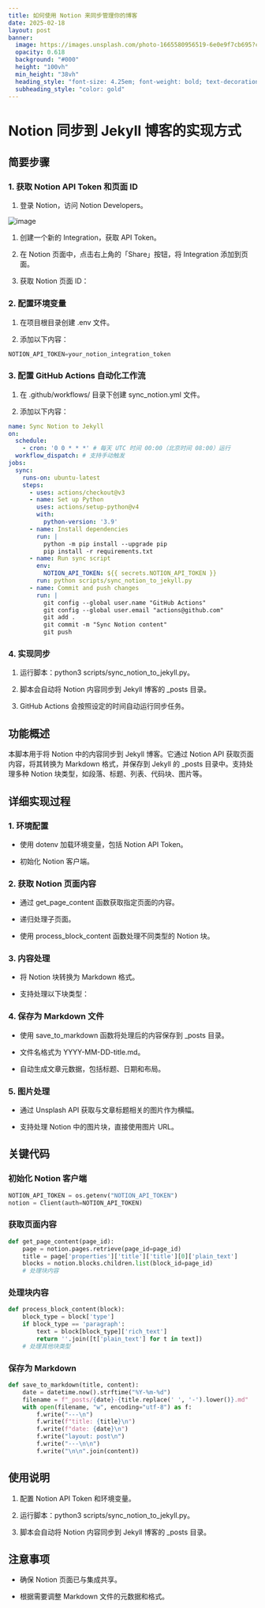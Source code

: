 ```yaml
---
title: 如何使用 Notion 来同步管理你的博客
date: 2025-02-18
layout: post
banner:
  image: https://images.unsplash.com/photo-1665580956519-6e0e9f7cb695?crop=entropy&cs=tinysrgb&fit=max&fm=jpg&ixid=M3w2OTIwMzJ8MHwxfHJhbmRvbXx8fHx8fHx8fDE3Mzk4NjAwMDN8&ixlib=rb-4.0.3&q=80&w=1080
  opacity: 0.618
  background: "#000"
  height: "100vh"
  min_height: "38vh"
  heading_style: "font-size: 4.25em; font-weight: bold; text-decoration: underline"
  subheading_style: "color: gold"
---
```


# Notion 同步到 Jekyll 博客的实现方式

## 简要步骤

### 1. 获取 Notion API Token 和页面 ID

1. 登录 Notion，访问 Notion Developers。

![image](https://prod-files-secure.s3.us-west-2.amazonaws.com/a7a0cc5a-89b9-4cda-8686-1fba0ca52f40/d19c1afe-dea5-4312-9333-786b0ba83054/image.png?X-Amz-Algorithm=AWS4-HMAC-SHA256&X-Amz-Content-Sha256=UNSIGNED-PAYLOAD&X-Amz-Credential=ASIAZI2LB4664HYZD4FU%2F20250218%2Fus-west-2%2Fs3%2Faws4_request&X-Amz-Date=20250218T062642Z&X-Amz-Expires=3600&X-Amz-Security-Token=IQoJb3JpZ2luX2VjEF4aCXVzLXdlc3QtMiJIMEYCIQCb37WtvNWZ7R3p2LWXQma4BTBQxyx%2BWEaLrlYBlYQ3%2FQIhAMF6cVG99bYUvI%2Bf%2Bo%2FnvPksnpAyEfxGEINe1%2Bjq2LZLKogECIf%2F%2F%2F%2F%2F%2F%2F%2F%2F%2FwEQABoMNjM3NDIzMTgzODA1IgzqGmx21cGEIrrOyA0q3AMidI6CaFdNV5uE42SwjWYlfV6wIkpzjlvhFTlfV6Yabs0Ym7Ov0j4lZfo0o6OYqOFzWddR2zGKA6sLvCzjAYnLz2vW1TiKZ8Bujrq8gez0zfivg4j0TGvWqx%2BUqdRWurqmxvjY3Ii8%2BmT7AbqxBCmTMQc%2FfJ%2Ff5z%2Fu64O0T0llGU%2BewC5bbpz%2FK8TE1ZG0ZA35trfvbYcKGrR2CI871Hi%2BrCSCFt1HBkj1xBDYY6jP3RY%2B%2B0CdspL37yvm7QIIfWxIUAjAO1IB0wRv16FNRlXgQreuxfI%2Bv8ATwRUA7OaWLMSuzM8UkNb7%2Fa6hvLqupfttYz2jsYGWwoF%2BYAwWVTzH0GwWexvaxhw1Hhzvtvrt2digfAjM8rbZiAiQMbP5cTzEP6xcpil2YlogRk0kC6ybjNpDlCiFGbLUfLNTiXA%2B9bFqJB%2BIY9KZdoM8%2FM4V1PobrQbHkT6IMNzlf74OlNEUHREXtrihlU1NNqKkgjGB2OYUP2rWI55b%2FOAw1ViiUjUUwPhqihwfDOzshiMWzrBHBW6sBXVQHBV59xBlO%2BpI1cy7nA24%2FHnXwK0s2OCjC%2F8uUc1S3gLdzuN6IDp1v9M0VwjVRdsT%2FXWOYYFESa3JuKkBnBvDQZqjfzpkCTDjyNC9BjqkATby4w0fu0uNmzwkwn2vV7MwCDRWWuLpwnh1HEjfmv5kQwTHJgOQtj9LufJcwnQAMf9%2BwiiDqJWzkKSnwhxU3l7ihc%2Bx0Yf2Bw1g%2B02MaA9vG7nsQ0BgtKLKyvvwhs%2FATXMWQUNo6FhKnn05dnkgWOaHksHP%2FE4OZwaGb7aDIeScEgvhZw8kUHkkzLHcg10lNLQH9m2wsw1OCeyAEOE4XaYSYn6T&X-Amz-Signature=f28e3b6ce518aa47d15ef1f129ac2578249738276b5f43f2582f0e148b2bcc31&X-Amz-SignedHeaders=host&x-id=GetObject)

1. 创建一个新的 Integration，获取 API Token。

1. 在 Notion 页面中，点击右上角的「Share」按钮，将 Integration 添加到页面。

1. 获取 Notion 页面 ID：


### 2. 配置环境变量

1. 在项目根目录创建 .env 文件。

1. 添加以下内容：

```javascript
NOTION_API_TOKEN=your_notion_integration_token
```

### 3. 配置 GitHub Actions 自动化工作流

1. 在 .github/workflows/ 目录下创建 sync_notion.yml 文件。

1. 添加以下内容：

```yaml
name: Sync Notion to Jekyll
on:
  schedule:
    - cron: '0 0 * * *' # 每天 UTC 时间 00:00（北京时间 08:00）运行
  workflow_dispatch: # 支持手动触发
jobs:
  sync:
    runs-on: ubuntu-latest
    steps:
      - uses: actions/checkout@v3
      - name: Set up Python
        uses: actions/setup-python@v4
        with:
          python-version: '3.9'
      - name: Install dependencies
        run: |
          python -m pip install --upgrade pip
          pip install -r requirements.txt
      - name: Run sync script
        env:
          NOTION_API_TOKEN: ${{ secrets.NOTION_API_TOKEN }}
        run: python scripts/sync_notion_to_jekyll.py
      - name: Commit and push changes
        run: |
          git config --global user.name "GitHub Actions"
          git config --global user.email "actions@github.com"
          git add .
          git commit -m "Sync Notion content"
          git push
```

### 4. 实现同步

1. 运行脚本：python3 scripts/sync_notion_to_jekyll.py。

1. 脚本会自动将 Notion 内容同步到 Jekyll 博客的 _posts 目录。

1. GitHub Actions 会按照设定的时间自动运行同步任务。

## 功能概述

本脚本用于将 Notion 中的内容同步到 Jekyll 博客。它通过 Notion API 获取页面内容，将其转换为 Markdown 格式，并保存到 Jekyll 的 _posts 目录中。支持处理多种 Notion 块类型，如段落、标题、列表、代码块、图片等。

## 详细实现过程

### 1. 环境配置

- 使用 dotenv 加载环境变量，包括 Notion API Token。

- 初始化 Notion 客户端。

### 2. 获取 Notion 页面内容

- 通过 get_page_content 函数获取指定页面的内容。

- 递归处理子页面。

- 使用 process_block_content 函数处理不同类型的 Notion 块。

### 3. 内容处理

- 将 Notion 块转换为 Markdown 格式。

- 支持处理以下块类型：


### 4. 保存为 Markdown 文件

- 使用 save_to_markdown 函数将处理后的内容保存到 _posts 目录。

- 文件名格式为 YYYY-MM-DD-title.md。

- 自动生成文章元数据，包括标题、日期和布局。

### 5. 图片处理

- 通过 Unsplash API 获取与文章标题相关的图片作为横幅。

- 支持处理 Notion 中的图片块，直接使用图片 URL。

## 关键代码

### 初始化 Notion 客户端

```python
NOTION_API_TOKEN = os.getenv("NOTION_API_TOKEN")
notion = Client(auth=NOTION_API_TOKEN)
```

### 获取页面内容

```python
def get_page_content(page_id):
    page = notion.pages.retrieve(page_id=page_id)
    title = page['properties']['title']['title'][0]['plain_text']
    blocks = notion.blocks.children.list(block_id=page_id)
    # 处理块内容
```

### 处理块内容

```python
def process_block_content(block):
    block_type = block['type']
    if block_type == 'paragraph':
        text = block[block_type]['rich_text']
        return ''.join([t['plain_text'] for t in text])
    # 处理其他块类型
```

### 保存为 Markdown

```python
def save_to_markdown(title, content):
    date = datetime.now().strftime("%Y-%m-%d")
    filename = f"_posts/{date}-{title.replace(' ', '-').lower()}.md"
    with open(filename, "w", encoding="utf-8") as f:
        f.write("---\n")
        f.write(f"title: {title}\n")
        f.write(f"date: {date}\n")
        f.write("layout: post\n")
        f.write("---\n\n")
        f.write("\n\n".join(content))
```

## 使用说明

1. 配置 Notion API Token 和环境变量。

1. 运行脚本：python3 scripts/sync_notion_to_jekyll.py。

1. 脚本会自动将 Notion 内容同步到 Jekyll 博客的 _posts 目录。

## 注意事项

- 确保 Notion 页面已与集成共享。

- 根据需要调整 Markdown 文件的元数据和格式。